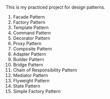 This is my practiced project for design patterns.

1. Facade Pattern
2. Factory Pattern
3. Template Pattern
4. Command Pattern
5. Decorator Pattern
6. Proxy Pattern
7. Composite Pattern
8. Adapter Pattern
9. Builder Pattern
10. Bridge Pattern
11. Chain of Responsibility Pattern
12. Mediator Pattern
13. Flyweight Pattern
14. State Pattern
15. Simple Factory Pattern
